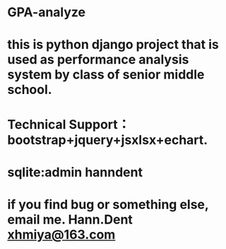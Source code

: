 # GPA-analyze
# this is python django project that is used as performance analysis system by class of senior middle school.
# Technical Support：bootstrap+jquery+jsxlsx+echart.
# sqlite:admin hanndent
# if you find bug or something else, email me.  Hann.Dent xhmiya@163.com